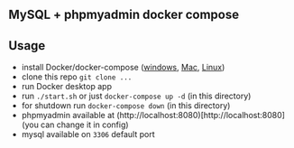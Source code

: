 ## MySQL + phpmyadmin docker compose

## Usage

- install Docker/docker-compose ([windows](https://docs.docker.com/desktop/install/windows-install/), [Mac](https://docs.docker.com/desktop/install/mac-install/), [Linux](https://docs.docker.com/desktop/install/linux-install/))
- clone this repo `git clone ...`
- run Docker desktop app
- run `./start.sh` or just `docker-compose up -d` (in this directory)
- for shutdown run `docker-compose down` (in this directory)
- phpmyadmin available at (http://localhost:8080)[http://localhost:8080] (you can change it in config)
- mysql available on `3306` default port
